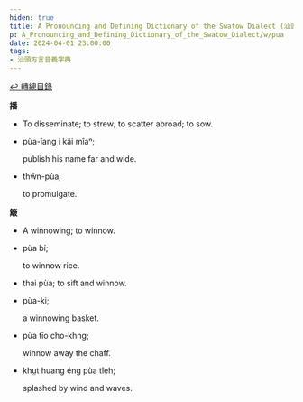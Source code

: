 ```yaml
---
hiden: true
title: A Pronouncing and Defining Dictionary of the Swatow Dialect (汕頭方言音義字典) / pua
p: A_Pronouncing_and_Defining_Dictionary_of_the_Swatow_Dialect/w/pua
date: 2024-04-01 23:00:00
tags: 
- 汕頭方言音義字典
---
```


[↩️ 轉總目錄](/A_Pronouncing_and_Defining_Dictionary_of_the_Swatow_Dialect)


**播**
- To disseminate; to strew; to scatter abroad; to sow.

- pùa-îang i kâi mîaⁿ;

  publish his name far and wide.

- thŵn-pùa;

  to promulgate.

**簸**
- A winnowing; to winnow.

- pùa bí;

  to winnow rice.

- thai pùa; to sift and winnow.

- pùa-ki;

  a winnowing basket.

- pùa tīo cho-khng;

  winnow away the chaff.

- khṳt huang éng pùa tîeh;

  splashed by wind and waves.